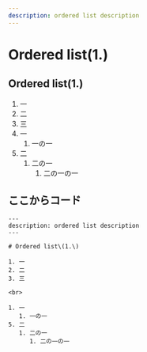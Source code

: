 ```yaml
---
description: ordered list description
---
```


# Ordered list\(1.\)

## Ordered list\(1.\)

1. 一
2. 二
3. 三
4. 一
   1. 一の一
5. 二
   1. 二の一
      1. 二の一の一

## ここからコード

```text
---
description: ordered list description
---

# Ordered list\(1.\)

1. 一
2. 二
3. 三

<br>

1. 一
   1. 一の一
5. 二
   1. 二の一
      1. 二の一の一
```

